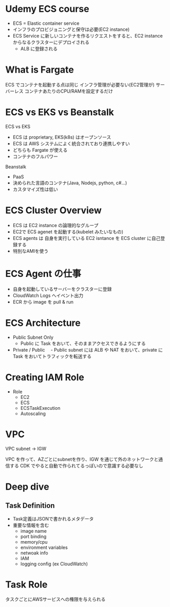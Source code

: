 # Udemy ECS course

- ECS = Elastic container service
- インフラのプロビジョニングと保守は必要(EC2 instance)
- ECS Service に新しいコンテナを作るリクエストをすると、EC2 instance からなるクラスターにデプロイされる
  - ALB に登録される

# What is Fargate

ECS でコンテナを起動する点は同じ
インフラ管理が必要ない(EC2管理が)
サーバーレス
コンテナあたりのCPU/RAMを設定するだけ


# ECS vs EKS vs Beanstalk


ECS vs EKS
- ECS は proprietary, EKS(k8s) はオープンソース
- ECS は AWS システムによく統合されており連携しやすい
- どちらも Fargate が使える
- コンテナのフルパワー

Beanstalk
- PaaS
- 決められた言語のコンテナ(Java, Nodejs, python, c#...)
- カスタマイズ性は低い


# ECS Cluster Overview
- ECS は EC2 instance の論理的なグループ
- EC2で ECS agenet を起動する(kubelet みたいなもの)
- ECS agents は 自身を実行している EC2 isntance を ECS cluster に自己登録する
- 特別なAMIを使う

# ECS Agent の仕事
- 自身を起動しているサーバーをクラスターに登録
- CloudWatch Logs へイベント出力
- ECR から image を pull & run

# ECS Architecture

- Public Subnet Only
  - Public に Task をおいて、そのままアクセスできるようにする
- Private / Public
　- Public subnet には ALB や NAT をおいて、private に Task をおいてトラフィックを転送する

# Creating IAM Role

- Role
  - EC2
  - ECS
  - ECSTaskExecution
  - Autoscaling


# VPC

VPC
  subnet -> IGW

VPC を作って、AZごとにsubnetを作り、IGW を通じて外のネットワークと通信する
CDK でやると自動で作られてるっぽいので意識する必要なし　

# Deep dive

## Task Definition
- Task定義はJSONで書かれるメタデータ
- 重要な情報を含む
  - image name
  - port binding
  - memory/cpu
  - environment variables
  - netwoak info
  - IAM
  - logging config (ex CloudWatch)

# Task Role
タスクごとにAWSサービスへの権限を与えられる


